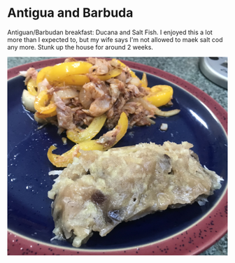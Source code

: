 # Antigua and Barbuda

Antiguan/Barbudan breakfast: Ducana and Salt Fish. I enjoyed this a lot more than I expected to, but my wife says I'm not allowed to maek salt cod any more. Stunk up the house for around 2 weeks.

<a href="https://melindastrauss.com/2011/04/10/antiguan-ducana-and-salt-fish/">

![Two mushy piles of food on a plate](images/antigua_and_barbuda.jpeg)